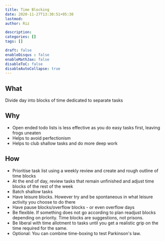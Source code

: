 ```yaml
---
title: Time Blocking
date: 2020-11-27T13:30:51+05:30
lastmod: 
author: Riz

description: 
categories: []
tags: []

draft: false
enableDisqus : false
enableMathJax: false
disableToC: false
disableAutoCollapse: true
---
```


## What
Divide day into blocks of time dedicated to separate tasks

## Why
- Open ended todo lists is less effective as you do easy tasks first, leaving frogs uneaten
- Helps to avoid perfectionism
- Helps to club shallow tasks and do more deep work

## How
- Prioritise task list using a weekly review and create and rough outline of time blocks
- At the end of day, review tasks that remain unfinished and adjust time blocks of the rest of the week
- Batch shallow tasks
- Have leisure blocks. However try and be spontaneous in what leisure activity you choose to do there
- Have pause blocks/overflow blocks - or even overflow days
- Be flexible. If something does not go according to plan readjust blocks depending on priority. Time blocks are suggestions, not prisons.
- Be liberal with time allotment to tasks until you get a realistic grip on the time required for the same.
- Optional: You can combine time-boxing to test Parkinson's law.